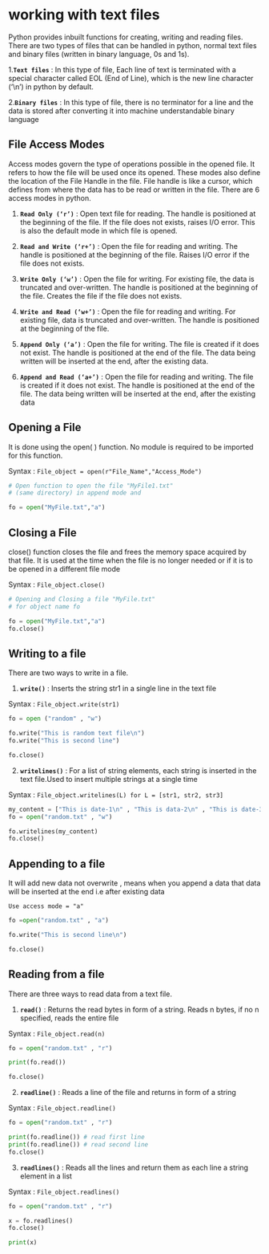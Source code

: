 # working with text files 
Python provides inbuilt functions for creating, writing and reading files. There are two types of files that can be handled in python, normal text files and binary files (written in binary language, 0s and 1s).

1.**`Text files`** : In this type of file, Each line of text is terminated with a special character called EOL (End of Line), which is the new line character (‘\n’) in python by default.

2.**`Binary files`** : In this type of file, there is no terminator for a line and the data is stored after converting it into machine understandable binary language

## File Access Modes 

Access modes govern the type of operations possible in the opened file. It refers to how the file will be used once its opened. These modes also define the location of the File Handle in the file. File handle is like a cursor, which defines from where the data has to be read or written in the file. There are 6 access modes in python.

1. **`Read Only (‘r’)`** : Open text file for reading. The handle is positioned at the beginning of the file. If the file does not exists, raises I/O error. This is also the default mode in which file is opened.

2. **`Read and Write (‘r+’)`** : Open the file for reading and writing. The handle is positioned at the beginning of the file. Raises I/O error if the file does not exists.

3. **`Write Only (‘w’)`** : Open the file for writing. For existing file, the data is truncated and over-written. The handle is positioned at the beginning of the file. Creates the file if the file does not exists.

4. **`Write and Read (‘w+’)`** : Open the file for reading and writing. For existing file, data is truncated and over-written. The handle is positioned at the beginning of the file.

5. **`Append Only (‘a’)`** : Open the file for writing. The file is created if it does not exist. The handle is positioned at the end of the file. The data being written will be inserted at the end, after the existing data.

6. **`Append and Read (‘a+’)`** : Open the file for reading and writing. The file is created if it does not exist. The handle is positioned at the end of the file. The data being written will be inserted at the end, after the existing data

## Opening a File 

It is done using the open( ) function. No module is required to be imported for this function.

Syntax :
`File_object = open(r"File_Name","Access_Mode")`


```py
# Open function to open the file "MyFile1.txt" 
# (same directory) in append mode and

fo = open("MyFile.txt","a")
```

## Closing a File 


close() function closes the file and frees the memory space acquired by that file. It is used at the time when the file is no longer needed or if it is to be opened in a different file mode

Syntax : 
`File_object.close()`

```py
# Opening and Closing a file "MyFile.txt"
# for object name fo

fo = open("MyFile.txt","a")
fo.close()
```

## Writing to a file 

There are two ways to write in a file.

1. **`write()`** : Inserts the string str1 in a single line in the text file

Syntax : 
`File_object.write(str1)`

```py
fo = open ("random" , "w")

fo.write("This is random text file\n")
fo.write("This is second line")

fo.close()
```

2. **`writelines()`** : For a list of string elements, each string is inserted in the text file.Used to insert multiple strings at a single time

Syntax : `File_object.writelines(L) for L = [str1, str2, str3]`

```py
my_content = ["This is date-1\n" , "This is data-2\n" , "This is date-3"]
fo = open("random.txt" , "w")

fo.writelines(my_content)
fo.close()
```

## Appending to a file 

It will add new data not overwrite , means when you append a data that data will be inserted at the end i.e after existing data
<br>

`Use access mode = "a"`

```py
fo =open("random.txt" , "a")

fo.write("This is second line\n")

fo.close()
```

## Reading from a file

There are three ways to read data from a text file.

1. **`read()`** : Returns the read bytes in form of a string. Reads n bytes, if no n specified, reads the entire file

Syntax : `File_object.read(n)`

```py
fo = open("random.txt" , "r")

print(fo.read())

fo.close()
```

2. **`readline()`** : Reads a line of the file and returns in form of a string

Syntax : `File_object.readline()`

```py
fo = open("random.txt" , "r")

print(fo.readline()) # read first line
print(fo.readline()) # read second line
fo.close()
```

3. **`readlines()`** : Reads all the lines and return them as each line a string element in a list

Syntax : `File_object.readlines()`

```py
fo = open("random.txt" , "r")

x = fo.readlines()
fo.close()

print(x)
```